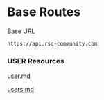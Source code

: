 # Base Routes

Base URL

```
https://api.rsc-community.com
```



### USER Resources

[user.md](../user/user.md "mention")

[users.md](../user/users.md "mention")

